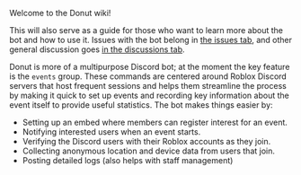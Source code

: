 Welcome to the Donut wiki!

This will also serve as a guide for those who want to learn more about the bot and how to use it.
Issues with the bot belong in [the issues tab](https://github.com/Hypurrnating/Donut/issues), and other general discussion goes [in the discussions tab](https://github.com/Hypurrnating/Donut/discussions).

Donut is more of a multipurpose Discord bot; at the moment the key feature is the `events` group. These commands are centered around Roblox Discord servers that host frequent sessions and helps them streamline the process by making it quick to set up events and recording key information about the event itself to provide useful statistics. The bot makes things easier by:
- Setting up an embed where members can register interest for an event.
- Notifying interested users when an event starts.
- Verifying the Discord users with their Roblox accounts as they join.
- Collecting anonymous location and device data from users that join. 
- Posting detailed logs (also helps with staff management)